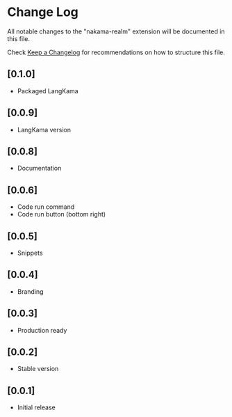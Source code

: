 # Change Log

All notable changes to the "nakama-realm" extension will be documented in this file.

Check [Keep a Changelog](http://keepachangelog.com/) for recommendations on how to structure this file.

## [0.1.0]

- Packaged LangKama

## [0.0.9]

- LangKama version

## [0.0.8]

- Documentation

## [0.0.6]

- Code run command
- Code run button (bottom right)

## [0.0.5]

- Snippets

## [0.0.4]

- Branding

## [0.0.3]

- Production ready

## [0.0.2]

- Stable version

## [0.0.1]

- Initial release